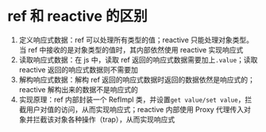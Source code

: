 # ref 和 reactive 的区别

1. 定义响应式数据：ref 可以处理所有类型的值；reactive 只能处理对象类型。当 ref 中接收的是对象类型的值时，其内部依然使用 reactive 实现响应式
2. 读取响应式数据：在 js 中，读取 ref 返回的响应式数据需要加上`.value`；读取 reactive 返回的响应式数据则不需要加
3. 解构响应式数据：解构 ref 返回的响应式数据时返回的数据依然是响应式的；reactive 解构出来的数据不是响应式的
4. 实现原理：ref 内部封装一个 RefImpl 类，并设置`get value/set value`，拦截用户对值的访问，从而实现响应式；reactive 内部使用 Proxy 代理传入对象并拦截该对象各种操作（trap），从而实现响应式
